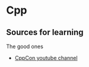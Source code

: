 # Cpp
## Sources for learning
The good ones
- [CppCon youtube channel](https://www.youtube.com/cppcon)
